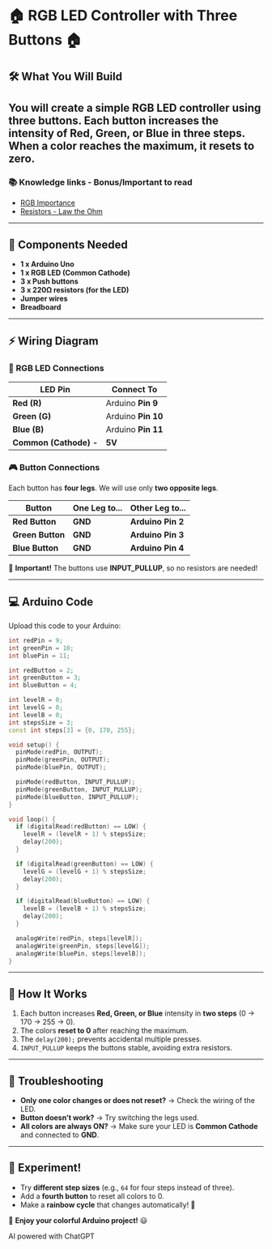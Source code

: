 # 🏠 RGB LED Controller with Three Buttons 🏠 

## 🛠️ What You Will Build
You will create a simple **RGB LED controller** using three buttons. Each button increases the intensity of Red, Green, or Blue in three steps. When a color reaches the maximum, it resets to zero.
---
### 📚 Knowledge links - Bonus/Important to read 
- [RGB Importance](RGB_info.md)
- [Resistors - Law the Ohm](Resistors_lawtheohm.md)
---

## 📌 Components Needed
- **1 x Arduino Uno**  
- **1 x RGB LED (Common Cathode)**  
- **3 x Push buttons**  
- **3 x 220Ω resistors (for the LED)**  
- **Jumper wires**  
- **Breadboard**  

---

## ⚡ Wiring Diagram

### 🔴 RGB LED Connections
| **LED Pin**  | **Connect To** |
|-------------|--------------|
| **Red (R)** | Arduino **Pin 9**|
| **Green (G)** | Arduino **Pin 10** |
| **Blue (B)** | Arduino **Pin 11** |
| **Common (Cathode) -** | **5V** |

### 🎮 Button Connections
Each button has **four legs**. We will use only **two opposite legs**.

| **Button**  | **One Leg to...** | **Other Leg to...** |
|------------|------------------|------------------|
| **Red Button** | **GND** | **Arduino Pin 2** |
| **Green Button** | **GND** | **Arduino Pin 3** |
| **Blue Button** | **GND** | **Arduino Pin 4** |

🚨 **Important!** The buttons use **INPUT_PULLUP**, so no resistors are needed!

---

## 💻 Arduino Code
Upload this code to your Arduino:

```cpp
int redPin = 9;
int greenPin = 10;
int bluePin = 11;

int redButton = 2;
int greenButton = 3;
int blueButton = 4;

int levelR = 0;
int levelG = 0;
int levelB = 0;
int stepsSize = 3;
const int steps[3] = {0, 170, 255};

void setup() {
  pinMode(redPin, OUTPUT);
  pinMode(greenPin, OUTPUT);
  pinMode(bluePin, OUTPUT);

  pinMode(redButton, INPUT_PULLUP);
  pinMode(greenButton, INPUT_PULLUP);
  pinMode(blueButton, INPUT_PULLUP);
}

void loop() {
  if (digitalRead(redButton) == LOW) {
    levelR = (levelR + 1) % stepsSize;
    delay(200);
  }

  if (digitalRead(greenButton) == LOW) {
    levelG = (levelG + 1) % stepsSize;
    delay(200);
  }

  if (digitalRead(blueButton) == LOW) {
    levelB = (levelB + 1) % stepsSize;
    delay(200);
  }

  analogWrite(redPin, steps[levelR]);
  analogWrite(greenPin, steps[levelG]);
  analogWrite(bluePin, steps[levelB]);
}
```

---

## 🎯 How It Works
1. Each button increases **Red, Green, or Blue** intensity in **two steps** (0 → 170 → 255 → 0).  
2. The colors **reset to 0** after reaching the maximum.  
3. The `delay(200);` prevents accidental multiple presses.  
4. `INPUT_PULLUP` keeps the buttons stable, avoiding extra resistors.  

---

## 🔎 Troubleshooting
- **Only one color changes or does not reset?** → Check the wiring of the LED.  
- **Button doesn’t work?** → Try switching the legs used.  
- **All colors are always ON?** → Make sure your LED is **Common Cathode** and connected to **GND**.  

---

## 🚀 Experiment!
- Try **different step sizes** (e.g., `64` for four steps instead of three).  
- Add a **fourth button** to reset all colors to 0.  
- Make a **rainbow cycle** that changes automatically! 🌈  

🎉 **Enjoy your colorful Arduino project!** 😃

AI powered with ChatGPT
